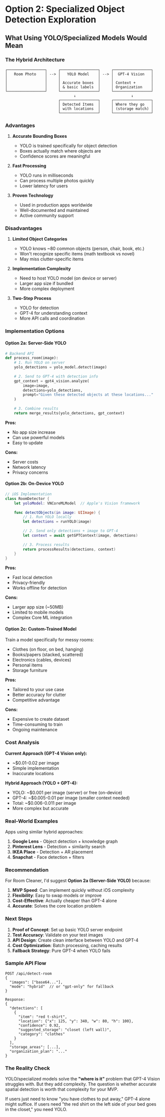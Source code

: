 # Option 2: Specialized Object Detection Exploration

## What Using YOLO/Specialized Models Would Mean

### The Hybrid Architecture

```
┌─────────────────┐     ┌─────────────────┐     ┌─────────────────┐
│   Room Photo    │ --> │   YOLO Model    │ --> │  GPT-4 Vision   │
│                 │     │                 │     │                 │
│                 │     │ Accurate boxes  │     │ Context +       │
│                 │     │ & basic labels  │     │ Organization    │
└─────────────────┘     └─────────────────┘     └─────────────────┘
                               ↓                         ↓
                        ┌─────────────────┐     ┌─────────────────┐
                        │ Detected Items  │     │ Where they go   │
                        │ with locations  │     │ (storage match) │
                        └─────────────────┘     └─────────────────┘
```

### Advantages

1. **Accurate Bounding Boxes**
   - YOLO is trained specifically for object detection
   - Boxes actually match where objects are
   - Confidence scores are meaningful

2. **Fast Processing**
   - YOLO runs in milliseconds
   - Can process multiple photos quickly
   - Lower latency for users

3. **Proven Technology**
   - Used in production apps worldwide
   - Well-documented and maintained
   - Active community support

### Disadvantages

1. **Limited Object Categories**
   - YOLO knows ~80 common objects (person, chair, book, etc.)
   - Won't recognize specific items (math textbook vs novel)
   - May miss clutter-specific items

2. **Implementation Complexity**
   - Need to host YOLO model (on device or server)
   - Larger app size if bundled
   - More complex deployment

3. **Two-Step Process**
   - YOLO for detection
   - GPT-4 for understanding context
   - More API calls and coordination

### Implementation Options

#### Option 2a: Server-Side YOLO
```python
# Backend API
def process_room(image):
    # 1. Run YOLO on server
    yolo_detections = yolo_model.detect(image)
    
    # 2. Send to GPT-4 with detection info
    gpt_context = gpt4_vision.analyze(
        image=image,
        detections=yolo_detections,
        prompt="Given these detected objects at these locations..."
    )
    
    # 3. Combine results
    return merge_results(yolo_detections, gpt_context)
```

**Pros:** 
- No app size increase
- Can use powerful models
- Easy to update

**Cons:**
- Server costs
- Network latency
- Privacy concerns

#### Option 2b: On-Device YOLO
```swift
// iOS Implementation
class RoomDetector {
    let yoloModel: VNCoreMLModel  // Apple's Vision framework
    
    func detectObjects(in image: UIImage) {
        // 1. Run YOLO locally
        let detections = runYOLO(image)
        
        // 2. Send only detections + image to GPT-4
        let context = await getGPTContext(image, detections)
        
        // 3. Process results
        return processResults(detections, context)
    }
}
```

**Pros:**
- Fast local detection
- Privacy-friendly
- Works offline for detection

**Cons:**
- Larger app size (~50MB)
- Limited to mobile models
- Complex Core ML integration

#### Option 2c: Custom-Trained Model
Train a model specifically for messy rooms:
- Clothes (on floor, on bed, hanging)
- Books/papers (stacked, scattered)
- Electronics (cables, devices)
- Personal items
- Storage furniture

**Pros:**
- Tailored to your use case
- Better accuracy for clutter
- Competitive advantage

**Cons:**
- Expensive to create dataset
- Time-consuming to train
- Ongoing maintenance

### Cost Analysis

**Current Approach (GPT-4 Vision only):**
- ~$0.01-0.02 per image
- Simple implementation
- Inaccurate locations

**Hybrid Approach (YOLO + GPT-4):**
- YOLO: ~$0.001 per image (server) or free (on-device)
- GPT-4: ~$0.005-0.01 per image (smaller context needed)
- Total: ~$0.006-0.011 per image
- More complex but accurate

### Real-World Examples

Apps using similar hybrid approaches:
1. **Google Lens** - Object detection + knowledge graph
2. **Pinterest Lens** - Detection + similarity search
3. **IKEA Place** - Detection + AR placement
4. **Snapchat** - Face detection + filters

### Recommendation

For Room Cleaner, I'd suggest **Option 2a (Server-Side YOLO)** because:

1. **MVP Speed**: Can implement quickly without iOS complexity
2. **Flexibility**: Easy to swap models or improve
3. **Cost-Effective**: Actually cheaper than GPT-4 alone
4. **Accurate**: Solves the core location problem

### Next Steps

1. **Proof of Concept**: Set up basic YOLO server endpoint
2. **Test Accuracy**: Validate on your test images
3. **API Design**: Create clean interface between YOLO and GPT-4
4. **Cost Optimization**: Batch processing, caching results
5. **Fallback Strategy**: Pure GPT-4 when YOLO fails

### Sample API Flow

```
POST /api/detect-room
{
  "images": ["base64..."],
  "mode": "hybrid"  // or "gpt-only" for fallback
}

Response:
{
  "detections": [
    {
      "item": "red t-shirt",
      "location": {"x": 125, "y": 340, "w": 80, "h": 100},
      "confidence": 0.92,
      "suggested_storage": "closet (left wall)",
      "category": "clothes"
    }
  ],
  "storage_areas": [...],
  "organization_plan": "..."
}
```

### The Reality Check

YOLO/specialized models solve the **"where is it"** problem that GPT-4 Vision struggles with. But they add complexity. The question is whether accurate spatial detection is worth that complexity for your MVP.

If users just need to know "you have clothes to put away," GPT-4 alone might suffice.
If users need "the red shirt on the left side of your bed goes in the closet," you need YOLO.